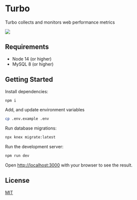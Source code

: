 # Turbo

Turbo collects and monitors web performance metrics

![](https://user-images.githubusercontent.com/3949335/117425538-c4c22380-af1a-11eb-97e8-6d9d8845585e.png)

## Requirements

-   Node 14 (or higher)
-   MySQL 8 (or higher)

## Getting Started

Install dependencies:

```bash
npm i
```

Add, and update environment variables

```bash
cp .env.example .env
```

Run database migrations:

```bash
npx knex migrate:latest
```

Run the development server:

```bash
npm run dev
```

Open [http://localhost:3000](http://localhost:3000) with your browser to see the result.

## License

[MIT](./LICENSE)
